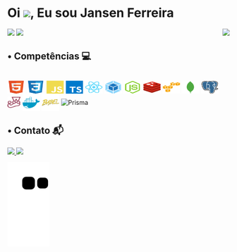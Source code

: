 <div>
  <h1 align="left">Oi <img src="https://raw.githubusercontent.com/kaueMarques/kaueMarques/master/hi.gif" height="30px">, Eu sou Jansen Ferreira</h1>
  <img align="right" height="290em" src="coding.gif"/>
<div>
  <img 
     height="180" 
     src="https://github-readme-stats.vercel.app/api?username=Jansenck&show_icons=true&theme=radical" 
  />
  <img  
       height="274" 
       src="https://github-readme-stats.vercel.app/api/top-langs/?username=Jansenck&layout=compact&langs_count=16&theme=radical" 
  />
</div>
  
##
## • Competências 💻
<div align="left" style="display: inline_block"><br> 
  <img 
       align="center" 
       alt="HTML" 
       height="30"
       width="40" 
       src="https://raw.githubusercontent.com/devicons/devicon/master/icons/html5/html5-original.svg">
  <img 
       align="center" 
       alt="CSS" 
       height="30" 
       width="40" 
       src="https://raw.githubusercontent.com/devicons/devicon/master/icons/css3/css3-original.svg">
  <img 
       align="center" 
       alt="Js" 
       height="30" 
       width="40" 
       src="https://raw.githubusercontent.com/devicons/devicon/master/icons/javascript/javascript-plain.svg">
    <img 
       align="center" 
       alt="Typescript" 
       height="30" 
       width="40" 
       src="https://github.com/devicons/devicon/blob/master/icons/typescript/typescript-original.svg">
  <img 
       align="center" 
       alt="React" 
       height="30" 
       width="40" 
       src="https://raw.githubusercontent.com/devicons/devicon/master/icons/react/react-original.svg">
  <img 
       align="center" 
       alt="Webpack" 
       height="30" 
       width="40" 
       src="https://github.com/devicons/devicon/blob/master/icons/webpack/webpack-original.svg">
    <img 
       align="center" 
       alt="NodeJs" 
       height="30" 
       width="40" 
       src="https://github.com/devicons/devicon/blob/master/icons/nodejs/nodejs-original.svg">
  <img 
       align="center" 
       alt="Redis" 
       height="30" 
       width="40" 
       src="https://github.com/devicons/devicon/blob/master/icons/redis/redis-original.svg">
  <img 
       align="center" 
       alt="AWS" 
       height="30" 
       width="40" 
       src="https://github.com/devicons/devicon/blob/master/icons/amazonwebservices/amazonwebservices-original.svg">
  <img 
       align="center" 
       alt="MongoDB" 
       height="30" 
       width="40" 
       src="https://github.com/devicons/devicon/blob/master/icons/mongodb/mongodb-plain.svg">
  <img 
       align="center" 
       alt="PostgresSQL" 
       height="30" 
       width="40" 
       src="https://github.com/devicons/devicon/blob/master/icons/postgresql/postgresql-original.svg">
  <img 
       align="center" 
       alt="Jest" 
       height="25" 
       width="30" 
       src="https://github.com/devicons/devicon/blob/master/icons/jest/jest-plain.svg"> 
    <img 
       align="center" 
       alt="Docker" 
       height="40" 
       width="40" 
       src="https://github.com/devicons/devicon/blob/master/icons/docker/docker-plain.svg">
  <img 
       align="center"
       alt="Babel" 
       height="40" 
       width="40" 
       src="https://github.com/devicons/devicon/blob/master/icons/babel/babel-original.svg">
  <img 
       align="center" 
       alt="Prisma" 
       height="40" 
       width="50" 
       src="https://cdn.worldvectorlogo.com/logos/prisma-2.svg">
 
</div>
  
  ##
  ## • Contato 📬
<div> 
  <a href="mailto:jansencaik@gmail.com">
    <img 
         src="https://img.shields.io/badge/-Gmail-%23333?style=for-the-badge&logo=gmail&logoColor=white" target="_blank">
  </a>
  <a href="https://www.linkedin.com/in/jansen-caik-b03714100/" target="_blank">
    <img src="https://img.shields.io/badge/-LinkedIn-%230077B5?style=for-the-badge&logo=linkedin&logoColor=white" target="_blank">
  </a> 
 
  ![Snake animation](https://github.com/Jansenck/Jansenck/blob/output/github-contribution-grid-snake.svg)
 
</div>

